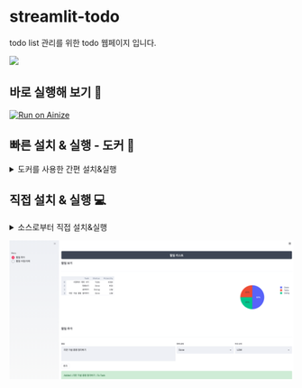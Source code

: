 # streamlit-todo
todo list 관리를 위한 todo 웹페이지 입니다. 

![](https://img.shields.io/badge/python-3.6.1-blue)


## 바로 실행해 보기 🦊
[![Run on Ainize](https://ainize.ai/images/run_on_ainize_button.svg)](https://ainize.web.app/redirect?git_repo=https://github.com/heewinkim/streamlit-todo)


## 빠른 설치 & 실행 - 도커 🐳
<details>
<summary>도커를 사용한 간편 설치&실행</summary>
<p>

```sh
# 도커는 설치 되어있어야합니다. 원하는 포트를 지정하여 백그라운드로 실행합니다.
docker run -d -p 80:80 heewinkim/todoapp 
```

접속은 http://localhost

</p>
</details>


## 직접 설치 & 실행 💻

<details>
<summary>소스로부터 직접 설치&실행</summary>
<p>

```sh
# 파이썬은 사전에 설치되어있어야합니다(3.6)

https://github.com/heewinkim/streamlit-todo.git
cd streamlit-todo
pip3 install -r requirements.txt
```

### 사용 방법 (Example)

streamlit run todo.py {DB_PATH} --server.port=80

DB_PATH (생략가능): 
- DB가 저장될 경로입니다. 디렉토리가 없다면 자동생성되며 .db 파일포맷으로 지정해야합니다.

- server.port 옵션으로 원하는 포트를 설정하세요

#### example
1. foreground 실행 

  streamlit run todo.py
  
2. background 실행

  nohup streamlit run todo.py 1>todo.log 2>&1 & 

Tips
서버를 백그라운드에서 유지되도록 하고 싶다면
nohup streamlit run todo.py 1>todo.log 2>&1 & 
와 같이 nohup을 이용하시면 편합니다.

</p>
</details> 


![](./img.png)



